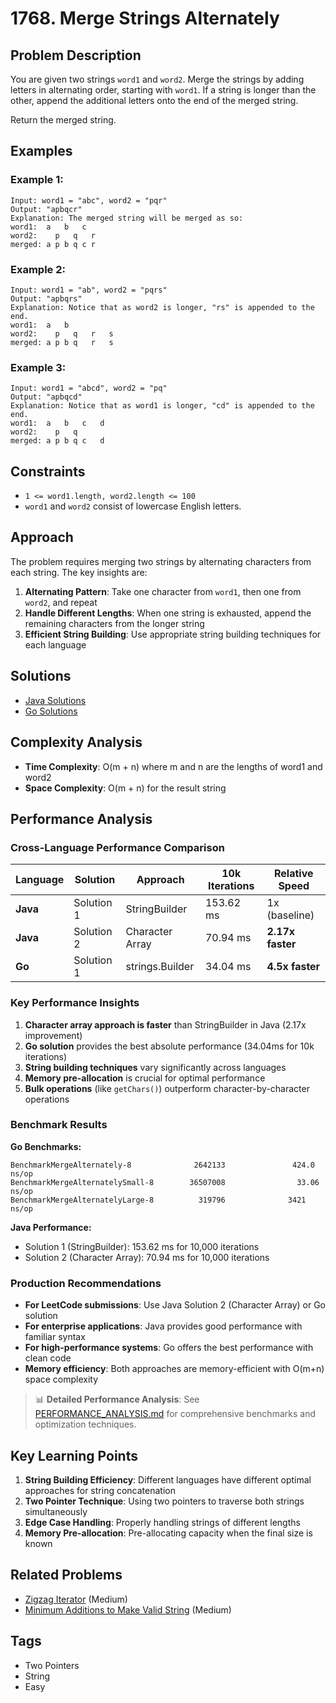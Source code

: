 # 1768. Merge Strings Alternately

## Problem Description

You are given two strings `word1` and `word2`. Merge the strings by adding letters in alternating order, starting with `word1`. If a string is longer than the other, append the additional letters onto the end of the merged string.

Return the merged string.

## Examples

### Example 1:
```
Input: word1 = "abc", word2 = "pqr"
Output: "apbqcr"
Explanation: The merged string will be merged as so:
word1:  a   b   c
word2:    p   q   r
merged: a p b q c r
```

### Example 2:
```
Input: word1 = "ab", word2 = "pqrs"
Output: "apbqrs"
Explanation: Notice that as word2 is longer, "rs" is appended to the end.
word1:  a   b 
word2:    p   q   r   s
merged: a p b q   r   s
```

### Example 3:
```
Input: word1 = "abcd", word2 = "pq"
Output: "apbqcd"
Explanation: Notice that as word1 is longer, "cd" is appended to the end.
word1:  a   b   c   d
word2:    p   q 
merged: a p b q c   d
```

## Constraints

- `1 <= word1.length, word2.length <= 100`
- `word1` and `word2` consist of lowercase English letters.

## Approach

The problem requires merging two strings by alternating characters from each string. The key insights are:

1. **Alternating Pattern**: Take one character from `word1`, then one from `word2`, and repeat
2. **Handle Different Lengths**: When one string is exhausted, append the remaining characters from the longer string
3. **Efficient String Building**: Use appropriate string building techniques for each language

## Solutions

- [Java Solutions](solutions/java/README.md)
- [Go Solutions](solutions/go/README.md)

## Complexity Analysis

- **Time Complexity**: O(m + n) where m and n are the lengths of word1 and word2
- **Space Complexity**: O(m + n) for the result string

## Performance Analysis

### Cross-Language Performance Comparison

| Language | Solution | Approach | 10k Iterations | Relative Speed |
|----------|----------|----------|----------------|----------------|
| **Java** | Solution 1 | StringBuilder | 153.62 ms | 1x (baseline) |
| **Java** | Solution 2 | Character Array | 70.94 ms | **2.17x faster** |
| **Go** | Solution 1 | strings.Builder | 34.04 ms | **4.5x faster** |

### Key Performance Insights

1. **Character array approach is faster** than StringBuilder in Java (2.17x improvement)
2. **Go solution** provides the best absolute performance (34.04ms for 10k iterations)
3. **String building techniques** vary significantly across languages
4. **Memory pre-allocation** is crucial for optimal performance
5. **Bulk operations** (like `getChars()`) outperform character-by-character operations

### Benchmark Results

**Go Benchmarks:**
```
BenchmarkMergeAlternately-8              2642133               424.0 ns/op
BenchmarkMergeAlternatelySmall-8        36507008                33.06 ns/op
BenchmarkMergeAlternatelyLarge-8          319796              3421 ns/op
```

**Java Performance:**
- Solution 1 (StringBuilder): 153.62 ms for 10,000 iterations
- Solution 2 (Character Array): 70.94 ms for 10,000 iterations

### Production Recommendations

- **For LeetCode submissions**: Use Java Solution 2 (Character Array) or Go solution
- **For enterprise applications**: Java provides good performance with familiar syntax
- **For high-performance systems**: Go offers the best performance with clean code
- **Memory efficiency**: Both approaches are memory-efficient with O(m+n) space complexity

> 📊 **Detailed Performance Analysis**: See [PERFORMANCE_ANALYSIS.md](analysis/PERFORMANCE_ANALYSIS.md) for comprehensive benchmarks and optimization techniques.

## Key Learning Points

1. **String Building Efficiency**: Different languages have different optimal approaches for string concatenation
2. **Two Pointer Technique**: Using two pointers to traverse both strings simultaneously
3. **Edge Case Handling**: Properly handling strings of different lengths
4. **Memory Pre-allocation**: Pre-allocating capacity when the final size is known

## Related Problems

- [Zigzag Iterator](https://leetcode.com/problems/zigzag-iterator/) (Medium)
- [Minimum Additions to Make Valid String](https://leetcode.com/problems/minimum-additions-to-make-valid-string/) (Medium)

## Tags

- Two Pointers
- String
- Easy


